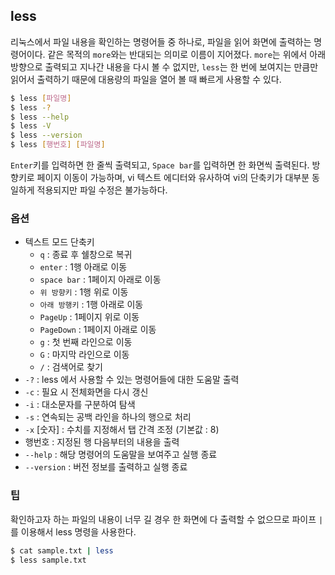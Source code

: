## less

리눅스에서 파일 내용을 확인하는 명령어들 중 하나로, 파일을 읽어 화면에 출력하는 명령어이다. 같은 목적의 `more`와는 반대되는 의미로 이름이 지어졌다. `more`는 위에서 아래 방향으로 출력되고 지나간 내용을 다시 볼 수 없지만, `less`는 한 번에 보여지는 만큼만 읽어서 출력하기 때문에 대용량의 파일을 열어 볼 때 빠르게 사용할 수 있다.

```bash
$ less [파일명]
$ less -?
$ less --help
$ less -V
$ less --version
$ less [행번호] [파일명]
```

`Enter`키를 입력하면 한 줄씩 출력되고, `Space bar`를 입력하면 한 화면씩 출력된다. 방향키로 페이지 이동이 가능하며, vi 텍스트 에디터와 유사하여 vi의 단축키가 대부분 동일하게 적용되지만 파일 수정은 불가능하다.

### 옵션

- 텍스트 모드 단축키
  - `q` : 종료 후 쉘창으로 복귀
  - `enter` : 1행 아래로 이동
  - `space bar` : 1페이지 아래로 이동
  - `위 방향키` : 1행 위로 이동
  - `아래 방행키` : 1행 아래로 이동
  - `PageUp` : 1페이지 위로 이동
  - `PageDown` : 1페이지 아래로 이동
  - `g` : 첫 번째 라인으로 이동
  - `G` : 마지막 라인으로 이동
  - `/` : 검색어로 찾기
- `-?` : less 에서 사용할 수 있는 명령어들에 대한 도움말 출력
- `-c` : 필요 시 전체화면을 다시 갱신
- `-i` : 대소문자를 구분하여 탐색
- `-s` : 연속되는 공백 라인을 하나의 행으로 처리
- `-x` [숫자] : 수치를 지정해서 탭 간격 조정 (기본값 : 8)
- 행번호 : 지정된 행 다음부터의 내용을 출력
- `--help` : 해당 명령어의 도움말을 보여주고 실행 종료
- `--version` : 버전 정보를 출력하고 실행 종료



### 팁

확인하고자 하는 파일의 내용이 너무 길 경우 한 화면에 다 출력할 수 없으므로 파이프 `|`를 이용해서 less 명령을 사용한다.

```bash
$ cat sample.txt | less
$ less sample.txt
```

